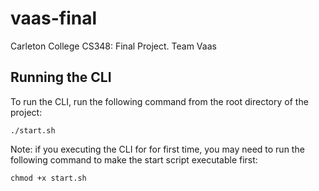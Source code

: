# vaas-final
Carleton College CS348: Final Project. Team Vaas

## Running the CLI
To run the CLI, run the following command from the root directory of the project:
```
./start.sh
```
Note: if you executing the CLI for for first time, you may need to run the following command to make the start script executable first:

```
chmod +x start.sh
```

